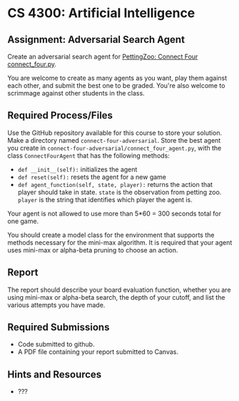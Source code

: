 CS 4300: Artificial Intelligence
===============================================

Assignment: Adversarial Search Agent
------------------------------------------------------

Create an adversarial search agent for
[PettingZoo: Connect Four](https://pettingzoo.farama.org/environments/classic/connect_four/)
[connect_four.py](https://github.com/Farama-Foundation/PettingZoo/blob/master/pettingzoo/classic/connect_four/connect_four.py).

You are welcome to create as many agents as you want, play them against
each other, and submit the best one to be graded. You're also welcome to
scrimmage against other students in the class.

Required Process/Files
----------------------

Use the GitHub repository available for this course to store your
solution.  Make a directory named `connect-four-adversarial`. Store the
best agent you create in `connect-four-adversarial/connect_four_agent.py`,
with the class `ConnectFourAgent` that has the following methods:

- `def __init__(self):` initializes the agent
- `def reset(self):` resets the agent for a new game
- `def agent_function(self, state, player):` returns the action that player should take in state. `state` is the observation from petting zoo. `player` is the string that identifies which player the agent is.

Your agent is not allowed to use more than 5*60 = 300 seconds total for one game.

You should create a model class for the environment that supports the
methods necessary for the mini-max algorithm. It is required that your agent
uses mini-max or alpha-beta pruning to choose an action.

Report
------

The report should describe your board evaluation function, whether
you are using mini-max or alpha-beta search, the depth of your cutoff, 
and list the various attempts you have made.


Required Submissions
------------------------

- Code submitted to github.
- A PDF file containing your report submitted to Canvas.


Hints and Resources
-------------------

- ???
